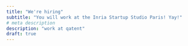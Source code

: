 ```yaml
---
title: "We're hiring"
subtitle: "You will work at the Inria Startup Studio Paris! Yay!"
# meta description
description: "work at qatent"
draft: true
---
```

